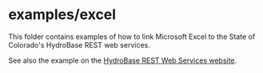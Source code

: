 # examples/excel

This folder contains examples of how to link Microsoft Excel to the State of Colorado's HydroBase REST web services.

See also the example on the [HydroBase REST Web Services website](https://dwr.state.co.us/rest/get/help#TechInfoHelp&#All&#gettingstarted&#jsonxml).
